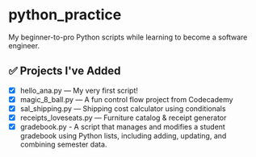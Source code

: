 # python_practice
My beginner-to-pro Python scripts while learning to become a software engineer.



## ✅ Projects I've Added

- [x] hello_ana.py — My very first script!
- [x] magic_8_ball.py — A fun control flow project from Codecademy
- [x] sal_shipping.py — Shipping cost calculator using conditionals
- [x] receipts_loveseats.py — Furniture catalog & receipt generator
- [x] gradebook.py - A script that manages and modifies a student gradebook using Python lists, including adding, updating, and combining semester data.
